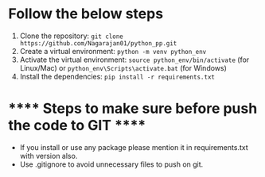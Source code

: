 # Follow the below steps

1. Clone the repository: `git clone https://github.com/Nagarajan01/python_pp.git`
2. Create a virtual environment: `python -m venv python_env`
3. Activate the virtual environment: `source python_env/bin/activate` (for Linux/Mac) or `python_env\Scripts\activate.bat` (for Windows)
4. Install the dependencies: `pip install -r requirements.txt`



# **** Steps to make sure before push the code to GIT ****

- If you install or use any package please mention it in requirements.txt with version also.
- Use .gitignore to avoid unnecessary files to push on git.
